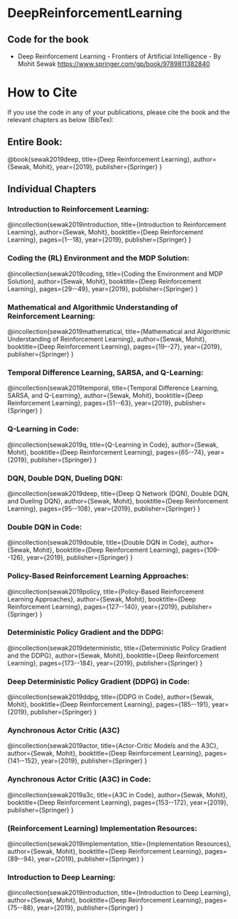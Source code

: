 # DeepReinforcementLearning

## Code for the book 
 - Deep Reinforcement Learning - Frontiers of Artificial Intelligence
                                                        - By Mohit Sewak
https://www.springer.com/gp/book/9789811382840


# How to Cite
If you use the code in any of your publications, please cite the book and the relevant chapters as below (BibTex):

## Entire Book:

@book{sewak2019deep,
  title={Deep Reinforcement Learning},
  author={Sewak, Mohit},
  year={2019},
  publisher={Springer}
}

## Individual Chapters

### Introduction to Reinforcement Learning:

@incollection{sewak2019introduction,
  title={Introduction to Reinforcement Learning},
  author={Sewak, Mohit},
  booktitle={Deep Reinforcement Learning},
  pages={1--18},
  year={2019},
  publisher={Springer}
}


### Coding the (RL) Environment and the MDP Solution:

@incollection{sewak2019coding,
  title={Coding the Environment and MDP Solution},
  author={Sewak, Mohit},
  booktitle={Deep Reinforcement Learning},
  pages={29--49},
  year={2019},
  publisher={Springer}
}


### Mathematical and Algorithmic Understanding of Reinforcement Learning:

@incollection{sewak2019mathematical,
  title={Mathematical and Algorithmic Understanding of Reinforcement Learning},
  author={Sewak, Mohit},
  booktitle={Deep Reinforcement Learning},
  pages={19--27},
  year={2019},
  publisher={Springer}
}


### Temporal Difference Learning, SARSA, and Q-Learning:

@incollection{sewak2019temporal,
  title={Temporal Difference Learning, SARSA, and Q-Learning},
  author={Sewak, Mohit},
  booktitle={Deep Reinforcement Learning},
  pages={51--63},
  year={2019},
  publisher={Springer}
}


### Q-Learning in Code:

@incollection{sewak2019q,
  title={Q-Learning in Code},
  author={Sewak, Mohit},
  booktitle={Deep Reinforcement Learning},
  pages={65--74},
  year={2019},
  publisher={Springer}
}


### DQN, Double DQN, Dueling DQN:

@incollection{sewak2019deep,
  title={Deep Q Network (DQN), Double DQN, and Dueling DQN},
  author={Sewak, Mohit},
  booktitle={Deep Reinforcement Learning},
  pages={95--108},
  year={2019},
  publisher={Springer}
}


### Double DQN in Code:

@incollection{sewak2019double,
  title={Double DQN in Code},
  author={Sewak, Mohit},
  booktitle={Deep Reinforcement Learning},
  pages={109--126},
  year={2019},
  publisher={Springer}
}


### Policy-Based Reinforcement Learning Approaches:

@incollection{sewak2019policy,
  title={Policy-Based Reinforcement Learning Approaches},
  author={Sewak, Mohit},
  booktitle={Deep Reinforcement Learning},
  pages={127--140},
  year={2019},
  publisher={Springer}
}


### Deterministic Policy Gradient and the DDPG:

@incollection{sewak2019deterministic,
  title={Deterministic Policy Gradient and the DDPG},
  author={Sewak, Mohit},
  booktitle={Deep Reinforcement Learning},
  pages={173--184},
  year={2019},
  publisher={Springer}
}


### Deep Deterministic Policy Gradient (DDPG) in Code:

@incollection{sewak2019ddpg,
  title={DDPG in Code},
  author={Sewak, Mohit},
  booktitle={Deep Reinforcement Learning},
  pages={185--191},
  year={2019},
  publisher={Springer}
}

### Aynchronous Actor Critic (A3C)

@incollection{sewak2019actor,
  title={Actor-Critic Models and the A3C},
  author={Sewak, Mohit},
  booktitle={Deep Reinforcement Learning},
  pages={141--152},
  year={2019},
  publisher={Springer}
}

### Aynchronous Actor Critic (A3C) in Code:

@incollection{sewak2019a3c,
  title={A3C in Code},
  author={Sewak, Mohit},
  booktitle={Deep Reinforcement Learning},
  pages={153--172},
  year={2019},
  publisher={Springer}
}


### (Reinforcement Learning) Implementation Resources:

@incollection{sewak2019implementation,
  title={Implementation Resources},
  author={Sewak, Mohit},
  booktitle={Deep Reinforcement Learning},
  pages={89--94},
  year={2019},
  publisher={Springer}
}

### Introduction to Deep Learning:

@incollection{sewak2019introduction,
  title={Introduction to Deep Learning},
  author={Sewak, Mohit},
  booktitle={Deep Reinforcement Learning},
  pages={75--88},
  year={2019},
  publisher={Springer}
}

